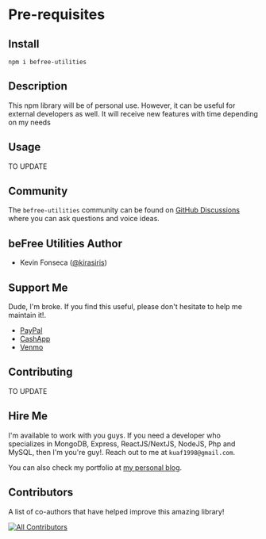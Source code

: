 # Pre-requisites

## Install

```
npm i befree-utilities
```

## Description

This npm library will be of personal use. However, it can be useful for external developers as well. It will receive new features with time depending on my needs

## Usage

TO UPDATE

## Community

The `befree-utilities` community can be found on [GitHub Discussions](https://github.com/kirasiris/befree-utilities/discussions) where you can ask questions and voice ideas.

## beFree Utilities Author

- Kevin Fonseca ([@kirasiris](https://github.com/kirasiris))

## Support Me

Dude, I'm broke. If you find this useful, please don't hesitate to help me maintain it!.

- [PayPal](https://www.paypal.com/paypalme/kirasiris)
- [CashApp](https://cash.app/$kirasiris)
- [Venmo](https://venmo.com/kirasiris)

## Contributing

TO UPDATE

## Hire Me

I'm available to work with you guys. If you need a developer who specializes in MongoDB, Express, ReactJS/NextJS, NodeJS, Php and MySQL, then I'm you're guy!. Reach out to me at `kuaf1998@gmail.com`.

You can also check my portfolio at [my personal blog](https://kevinfonseca.vercel.app/theme).

## Contributors

A list of co-authors that have helped improve this amazing library!

<!-- ALL-CONTRIBUTORS-LIST:START - Do not remove or modify this section -->
<!-- prettier-ignore-start -->
<!-- markdownlint-disable -->

<!-- markdownlint-restore -->
<!-- prettier-ignore-end -->

<!-- ALL-CONTRIBUTORS-LIST:END -->

[![All Contributors](https://img.shields.io/github/all-contributors/kirasiris/import-alias-file?color=ee8449&style=flat-square)](#contributors)
